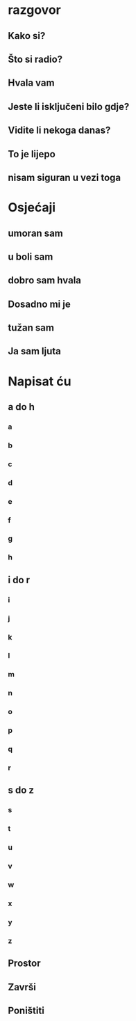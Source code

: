 # razgovor

## Kako si?

## Što si radio?

## Hvala vam

## Jeste li isključeni bilo gdje?

## Vidite li nekoga danas?

## To je lijepo

## nisam siguran u vezi toga

# Osjećaji

## umoran sam

## u boli sam

## dobro sam hvala

## Dosadno mi je

## tužan sam

## Ja sam ljuta

# Napisat ću <meta data-spell-branch="">

## a do h

### a

### b

### c

### d

### e

### f

### g

### h

## i do r

### i

### j

### k

### l

### m

### n

### o

### p

### q

### r

## s do z

### s

### t

### u

### v

### w

### x

### y

### z

## Prostor <meta data-spell-letter=" ">

## Završi <meta data-spell-finish="">

## Poništiti <meta data-spell-delchar="">
